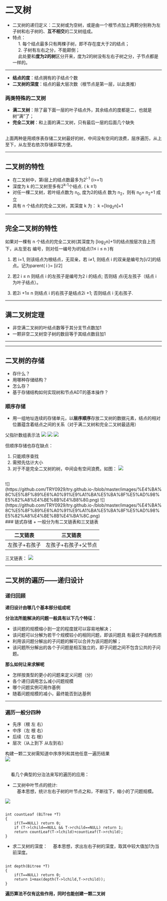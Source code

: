 # 二叉树

+ 二叉树的递归定义：二叉树或为空树，或是由一个根节点加上两颗分别称为左子树和右子树的、**互不相交**的二叉树组成。  
+ 特点：  
&emsp; 1. 每个结点最多只有两棵子树，即不存在度大于2的结点；  
&emsp; 2. 子树有左右之分，不能颠倒；  
&emsp; 此处要和**度为2的树**区分开来，度为2的树没有左右子树之分，子节点都是一样的。

-----
+ **结点的度**：结点拥有的子结点个数
+ **二叉树的深度**：结点的最大层次数（根节点是第一层，以此类推）
### 两类特殊的二叉树
+ **满二叉树**：除了最下面一层的叶子结点外，其余结点的度都是二，也就是树“满”了；
+ **完全二叉树**：和上面的满二叉树，只有最后一层的后面几个缺失  
<br />
上面两种是用顺序表存储二叉树最好的树，中间没有空间的浪费，层序遍历，从上至下，从左至右依次存储非常方便。

-----
## 二叉树的特性

+ 在二叉树中，第i层上的结点数最多为2<sup>i-1</sup> (i>=1)  
+ 深度为 k 的二叉树至多有2<sup>k-1</sup>个结点. ( k ≥1)
+ 对任一棵二叉树，若叶结点数为 n<sub>0</sub>, 度为2的结点 数为 n<sub>2</sub>，则有 n<sub>0</sub>= n<sub>2</sub>+1 成立
+ 具有 n 个结点的完全二叉树，其深度 k 为： k =[log<sub>2</sub>n]+1

-----
## 完全二叉树的特性
如果对一棵有 n 个结点的完全二叉树(其深度为 [log<sub>2</sub>n]+1)的结点按层次自上而下，从左至右 编号，则对任一编号为i的结点(1≤ i ≤ n )有  


1. 若 i=1, 则该结点为根结点，无双亲，若 i≠1, 则结点 i 的双亲是编号为[i/2]的结点。记为parent( i )= [i/2]  

2. 若2 i ≤ n 则结点 i 的左孩子是编号为2 i 的结点; 否则结 点i无左孩子（结点 i 为叶子结点）。

3. 若2i +1≤ n 则结点 i 的右孩子是结点2i +1;  否则结点 i 无右孩子.

-----
## 满二叉树定理
+ 非空满二叉树的叶结点数等于其分支节点数加1
+ 一颗非空二叉树空子树的数目等于其结点数目加1

------
------
## 二叉树的存储
+ 存什么？
+ 用哪种存储结构？
+ 怎么存？
+ 基于存储结构如何实现树和节点ADT的基本操作？

### 顺序存储
+ 用一组地址连续的存储单元，以**层序顺序**存放二叉树的数据元素，结点的相对位置蕴含着结点之间的关系（对于满二叉树和完全二叉树最适用）  


父指针数组表示法
![](https://github.com/TRY0929/try.github.io-/blob/master/images/%E7%88%B6%E6%8C%87%E9%92%88%E6%95%B0%E7%BB%84%E8%A1%A8%E7%A4%BA%E6%B3%95.png)
![](https://github.com/TRY0929/try.github.io-/blob/master/images/%E5%AD%90%E8%8A%82%E7%82%B9%E8%A1%A8%E7%A4%BA%E6%B3%95.png)
![](https://github.com/TRY0929/try.github.io-/blob/master/images/%E5%B7%A6%E5%AD%90%E8%8A%82%E7%82%B9%E5%8F%B3%E5%85%84%E5%BC%9F%E8%8A%82%E7%82%B9%E8%A1%A8%E7%A4%BA%E6%B3%95.png)

但顺序存储也存在缺点：

1. 只能顺序查找
2. 需预先估计大小
3. 对于不是完全二叉树的树，中间会有空间浪费。如图：
![](https://github.com/TRY0929/try.github.io-/blob/master/images/%E4%BA%8C%E5%8F%89%E6%A0%91%E9%A1%BA%E5%BA%8F%E5%AD%98%E5%82%A8%E7%A9%BA%E9%97%B4%E6%B5%AA%E8%B4%B9.png)
<br />
![](https://github.com/TRY0929/try.github.io-/blob/master/images/%E4%BA%8C%E5%8F%89%E6%A0%91%E9%A1%BA%E5%BA%8F%E5%AD%98%E5%82%A8%E4%BE%8B%E4%B8%80.png)
![](https://github.com/TRY0929/try.github.io-/blob/master/images/%E4%BA%8C%E5%8F%89%E6%A0%91%E9%A1%BA%E5%BA%8F%E5%AD%98%E5%82%A8%E4%BE%8B%E4%BA%8C.png)


<br />
### 链式存储
+ 一般分为有二叉链表和三叉链表

| 二叉链表 | 三叉链表|
| ------- | --------|
| 左孩子+右孩子 | 左孩子+右孩子+父节点|
三叉链表：
![](https://github.com/TRY0929/try.github.io-/blob/master/images/%E4%B8%89%E5%8F%89%E9%93%BE%E8%A1%A8.png)

-----
## 二叉树的遍历——递归设计
### 递归回顾
**递归设计由哪几个基本部分组成呢**

**分治法所能解决的问题一般具有以下几个特征：**

+ 该问题的规模缩小到一定的程度就可以容易地解决；
+ 该问题可以分解为若干个规模较小的相同问题，即该问题具
有最优子结构性质
+ 利用该问题分解出的子问题的解可以合并为该问题的解；
+ 该问题所分解出的各个子问题是相互独立的，即子问题之间不包含公共的子问题。

**那么如何让来求解呢**

+ 怎样按类型的更小的问题来定义问题（分）
+ 各个递归调用怎么减小问题规模
+ 哪个问题实例可用作基例
+ 随着问题规模的减小，最终能否到达基例

-----
### 遍历一般分四种
+ 先序（根 左 右）
+ 中序（左 根 右）
+ 后续（左 右 根）
+ 层次（从上到下 从左到右）

构建一颗二叉树需知道中序序列和其他任意一遍历结果  
![](https://github.com/TRY0929/try.github.io-/blob/master/images/%E5%85%88%2B%E4%B8%AD.png)

<br />
&emsp; 看几个典型的分治法来写的遍历的应用：

+ 二叉树中叶节点的统计:  
&emsp;基本思想，统计左右子树的叶节点之和，不断往下，缩小的了问题规模。

![](https://github.com/TRY0929/try.github.io-/blob/master/images/%E4%BA%8C%E5%8F%89%E6%A0%91%E5%8F%B6%E7%BB%93%E7%82%B9%E6%95%B0.png)
```  

int countLeaf (BiTree *T)
{
    if(T==NULL) return 0;  
    if (T->lchild==NULL && T->rchild==NULL) return 1;  
    return countLeaf(T->lchild)+countLeaf(T->rchild);  
}

```

+ 求二叉树的深度：
&emsp;基本思想，求出左右子树的深度，取其中较大值加1为当前深度。

```  

int depth(Bitree *T)  
{  
    if(T==NULL) return 0;  
    return 1+max(depth(T->lchild,T->rchild));  
}

```

**遍历算法不仅有这些作用，同时也能创建一颗二叉树**